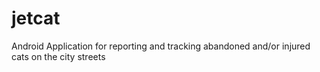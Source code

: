 # jetcat
Android Application for reporting and tracking abandoned and/or injured cats on the city streets
